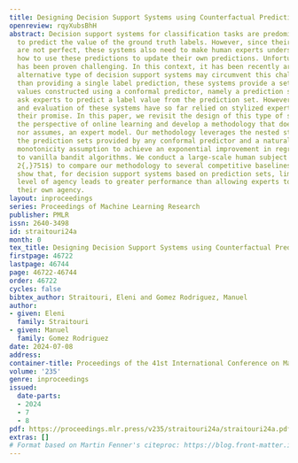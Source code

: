 ```yaml
---
title: Designing Decision Support Systems using Counterfactual Prediction Sets
openreview: rqyXubsBhH
abstract: Decision support systems for classification tasks are predominantly designed
  to predict the value of the ground truth labels. However, since their predictions
  are not perfect, these systems also need to make human experts understand when and
  how to use these predictions to update their own predictions. Unfortunately, this
  has been proven challenging. In this context, it has been recently argued that an
  alternative type of decision support systems may circumvent this challenge. Rather
  than providing a single label prediction, these systems provide a set of label prediction
  values constructed using a conformal predictor, namely a prediction set, and forcefully
  ask experts to predict a label value from the prediction set. However, the design
  and evaluation of these systems have so far relied on stylized expert models, questioning
  their promise. In this paper, we revisit the design of this type of systems from
  the perspective of online learning and develop a methodology that does not require,
  nor assumes, an expert model. Our methodology leverages the nested structure of
  the prediction sets provided by any conformal predictor and a natural counterfactual
  monotonicity assumption to achieve an exponential improvement in regret in comparison
  to vanilla bandit algorithms. We conduct a large-scale human subject study ($n =
  2{,}751$) to compare our methodology to several competitive baselines. The results
  show that, for decision support systems based on prediction sets, limiting experts’
  level of agency leads to greater performance than allowing experts to always exercise
  their own agency.
layout: inproceedings
series: Proceedings of Machine Learning Research
publisher: PMLR
issn: 2640-3498
id: straitouri24a
month: 0
tex_title: Designing Decision Support Systems using Counterfactual Prediction Sets
firstpage: 46722
lastpage: 46744
page: 46722-46744
order: 46722
cycles: false
bibtex_author: Straitouri, Eleni and Gomez Rodriguez, Manuel
author:
- given: Eleni
  family: Straitouri
- given: Manuel
  family: Gomez Rodriguez
date: 2024-07-08
address:
container-title: Proceedings of the 41st International Conference on Machine Learning
volume: '235'
genre: inproceedings
issued:
  date-parts:
  - 2024
  - 7
  - 8
pdf: https://proceedings.mlr.press/v235/straitouri24a/straitouri24a.pdf
extras: []
# Format based on Martin Fenner's citeproc: https://blog.front-matter.io/posts/citeproc-yaml-for-bibliographies/
---
```

